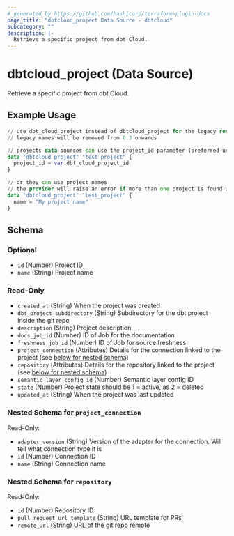 ```yaml
---
# generated by https://github.com/hashicorp/terraform-plugin-docs
page_title: "dbtcloud_project Data Source - dbtcloud"
subcategory: ""
description: |-
  Retrieve a specific project from dbt Cloud.
---
```


# dbtcloud_project (Data Source)

Retrieve a specific project from dbt Cloud.

## Example Usage

```terraform
// use dbt_cloud_project instead of dbtcloud_project for the legacy resource names
// legacy names will be removed from 0.3 onwards

// projects data sources can use the project_id parameter (preferred uniqueness is ensured)
data "dbtcloud_project" "test_project" {
  project_id = var.dbt_cloud_project_id
}

// or they can use project names
// the provider will raise an error if more than one project is found with the same name
data "dbtcloud_project" "test_project" {
  name = "My project name"
}
```

<!-- schema generated by tfplugindocs -->
## Schema

### Optional

- `id` (Number) Project ID
- `name` (String) Project name

### Read-Only

- `created_at` (String) When the project was created
- `dbt_project_subdirectory` (String) Subdirectory for the dbt project inside the git repo
- `description` (String) Project description
- `docs_job_id` (Number) ID of Job for the documentation
- `freshness_job_id` (Number) ID of Job for source freshness
- `project_connection` (Attributes) Details for the connection linked to the project (see [below for nested schema](#nestedatt--project_connection))
- `repository` (Attributes) Details for the repository linked to the project (see [below for nested schema](#nestedatt--repository))
- `semantic_layer_config_id` (Number) Semantic layer config ID
- `state` (Number) Project state should be 1 = active, as 2 = deleted
- `updated_at` (String) When the project was last updated

<a id="nestedatt--project_connection"></a>
### Nested Schema for `project_connection`

Read-Only:

- `adapter_version` (String) Version of the adapter for the connection. Will tell what connection type it is
- `id` (Number) Connection ID
- `name` (String) Connection name


<a id="nestedatt--repository"></a>
### Nested Schema for `repository`

Read-Only:

- `id` (Number) Repository ID
- `pull_request_url_template` (String) URL template for PRs
- `remote_url` (String) URL of the git repo remote

